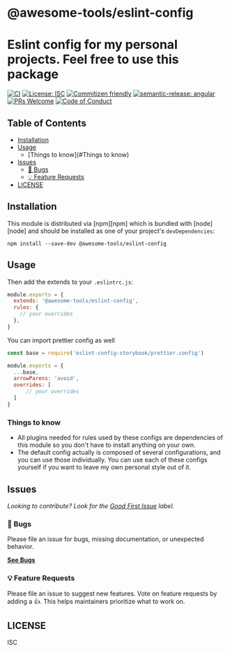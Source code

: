 
# @awesome-tools/eslint-config

# Eslint config for my personal projects. Feel free to use this package


[![CI](https://github.com/basantech89/eslint-config/actions/workflows/main.yml/badge.svg)](https://github.com/basantech89/eslint-config/actions/workflows/main.yml)
[![License: ISC](https://img.shields.io/badge/License-ISC-blue.svg)](https://opensource.org/licenses/ISC)
[![Commitizen friendly](https://img.shields.io/badge/commitizen-friendly-brightgreen.svg)](http://commitizen.github.io/cz-cli/)
[![semantic-release: angular](https://img.shields.io/badge/semantic--release-angular-e10079?logo=semantic-release)](https://github.com/semantic-release/semantic-release)
[![PRs Welcome](https://img.shields.io/badge/PRs-welcome-brightgreen.svg?style=flat-square)](http://makeapullrequest.com)
[![Code of Conduct](https://img.shields.io/badge/code-of%20conduct-green.svg)](https://publiclab.org/conduct)

## Table of Contents

- [Installation](#installation)
- [Usage](#usage)
  - [Things to know](#Things to know)
- [Issues](#issues)
  - [🐛 Bugs](#-bugs)
  - [💡 Feature Requests](#-feature-requests)
- [LICENSE](#license)

## Installation

This module is distributed via [npm][npm] which is bundled with [node][node] and
should be installed as one of your project's `devDependencies`:

```
npm install --save-dev @awesome-tools/eslint-config
```

## Usage

Then add the extends to your `.eslintrc.js`:

```javascript
module.exports = {
  extends: '@awesome-tools/eslint-config',
  rules: {
    // your overrides
  },
}
```

You can import prettier config as well
```javascript
const base = require('eslint-config-storybook/prettier.config')

module.exports = {
  ...base,
  arrowParens: 'avoid',
  overrides: [
      // your overrides
  ]
}

```

### Things to know

- All plugins needed for rules used by these configs are dependencies of this
  module so you don't have to install anything on your own.
- The default config actually is composed of several configurations, and you can
  use those individually. You can use each of these configs yourself if you want
  to leave my own personal style out of it.

## Issues

_Looking to contribute? Look for the [Good First Issue](https://github.com/basantech89/eslint-config/issues?q=is%3Aissue+is%3Aopen+label%3A%22good+first+issue%22)
label._

### 🐛 Bugs

Please file an issue for bugs, missing documentation, or unexpected behavior.

[**See Bugs**](https://github.com/basantech89/eslint-config/issues)

### 💡 Feature Requests

Please file an issue to suggest new features. Vote on feature requests by adding
a 👍. This helps maintainers prioritize what to work on.


## LICENSE

ISC
